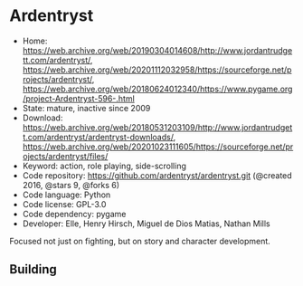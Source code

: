 # Ardentryst

- Home: https://web.archive.org/web/20190304014608/http://www.jordantrudgett.com/ardentryst/, https://web.archive.org/web/20201112032958/https://sourceforge.net/projects/ardentryst/, https://web.archive.org/web/20180624012340/https://www.pygame.org/project-Ardentryst-596-.html
- State: mature, inactive since 2009
- Download: https://web.archive.org/web/20180531203109/http://www.jordantrudgett.com/ardentryst/ardentryst-downloads/, https://web.archive.org/web/20201023111605/https://sourceforge.net/projects/ardentryst/files/
- Keyword: action, role playing, side-scrolling
- Code repository: https://github.com/ardentryst/ardentryst.git (@created 2016, @stars 9, @forks 6)
- Code language: Python
- Code license: GPL-3.0
- Code dependency: pygame
- Developer: Elle, Henry Hirsch, Miguel de Dios Matias, Nathan Mills

Focused not just on fighting, but on story and character development.

## Building
